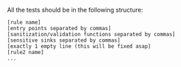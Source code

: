 All the tests should be in the following structure:

```
[rule name]
[entry points separated by commas]
[sanitization/validation functions separated by commas]
[sensitive sinks separated by commas]
[exactly 1 empty line (this will be fixed asap]
[rule2 name]
...
